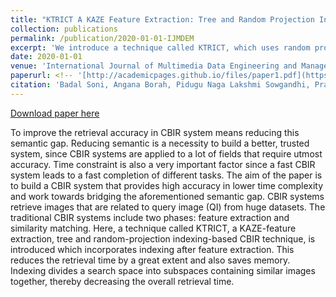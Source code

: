 ```yaml
---
title: "KTRICT A KAZE Feature Extraction: Tree and Random Projection Indexing-Based CBIR Technique"
collection: publications
permalink: /publication/2020-01-01-IJMDEM
excerpt: 'We introduce a technique called KTRICT, which uses random projection based indexing and improves the performance of the CBIR system by significantly reducing the overall retrieval time.'
date: 2020-01-01
venue: 'International Journal of Multimedia Data Engineering and Management (IJMDEM)'
paperurl: <!-- '[http://academicpages.github.io/files/paper1.pdf](https://dl.acm.org/doi/10.1145/3465336.3475098)' -->
citation: 'Badal Soni, Angana Borah, Pidugu Naga Lakshmi Sowgandhi, Pramod Sarma and Ermyas Fekadu Shiferaw. (2020). &quot;Are Word Embedding Methods Stable and Should We Care About It?&quot; <i>International Journal of Multimedia Data Engineering and Management (IJMDEM) </i>. 11(2).'
---
```

<!-- This paper is about the number 2. The number 3 is left for future work. -->

[Download paper here](https://www.igi-global.com/article/ktrict-a-kaze-feature-extraction/260964)

<!--  Recommended citation: Badal Soni, Angana Borah, Pidugu Naga Lakshmi Sowgandhi, Pramod Sarma and Ermyas Fekadu Shiferaw. (2020). "KTRICT A KAZE Feature Extraction: Tree and Random Projection Indexing-Based CBIR Technique" <i>International Journal of Multimedia Data Engineering and Management (IJMDEM)</i>. 11(2). -->

To improve the retrieval accuracy in CBIR system means reducing this semantic gap. Reducing semantic is a necessity to build a better, trusted system, since CBIR systems are applied to a lot of fields that require utmost accuracy. Time constraint is also a very important factor since a fast CBIR system leads to a fast completion of different tasks. The aim of the paper is to build a CBIR system that provides high accuracy in lower time complexity and work towards bridging the aforementioned semantic gap. CBIR systems retrieve images that are related to query image (QI) from huge datasets. The traditional CBIR systems include two phases: feature extraction and similarity matching. Here, a technique called KTRICT, a KAZE-feature extraction, tree and random-projection indexing-based CBIR technique, is introduced which incorporates indexing after feature extraction. This reduces the retrieval time by a great extent and also saves memory. Indexing divides a search space into subspaces containing similar images together, thereby decreasing the overall retrieval time.
